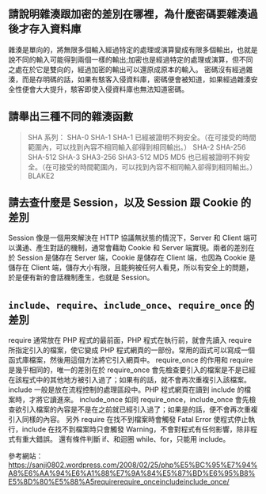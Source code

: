 ## 請說明雜湊跟加密的差別在哪裡，為什麼密碼要雜湊過後才存入資料庫
雜湊是單向的，將無限多個輸入經過特定的處理或演算變成有限多個輸出，也就是說不同的輸入可能得到兩個一樣的輸出;加密也是經過特定的處理或演算，但不同之處在於它是雙向的，經過加密的輸出可以還原成原本的輸入。
密碼沒有經過雜湊，而是存明碼的話，如果有駭客入侵資料庫，密碼便會被知道，如果經過雜湊安全性便會大大提升，駭客即使入侵資料庫也無法知道密碼。

## 請舉出三種不同的雜湊函數
>SHA 系列：
  SHA-0
  SHA-1
    SHA-1 已經被證明不夠安全。（在可接受的時間範圍內，可以找到內容不相同輸入卻得到相同輸出。）
  SHA-2
    SHA-256
    SHA-512
 SHA-3
  SHA3-256
  SHA3-512
>MD5
  MD5 也已經被證明不夠安全。（在可接受的時間範圍內，可以找到內容不相同輸入卻得到相同輸出。）
>BLAKE2

## 請去查什麼是 Session，以及 Session 跟 Cookie 的差別
Session 像是一個用來解決在 HTTP 協議無狀態的情況下，Server 和 Client 端可以溝通、產生對話的機制，通常會藉助 Cookie 和 Server 端實現。兩者的差別在於 Session 是儲存在 Server 端，Cookie 是儲存在 Client 端，也因為 Cookie 是儲存在 Client 端，儲存大小有限，且能夠被任何人看見，所以有安全上的問題，於是便有新的會話機制產生，也就是 Session。

##  `include`、`require`、`include_once`、`require_once` 的差別
require 通常放在 PHP 程式的最前面，PHP 程式在執行前，就會先讀入 require 所指定引入的檔案，使它變成 PHP 程式網頁的一部份。常用的函式可以寫成一個函式庫檔案，然後用這個方法將它引入網頁中。
require_once 的作用和 require 是幾乎相同的，唯一的差別在於 require_once 會先檢查要引入的檔案是不是已經在該程式中的其他地方被引入過了；如果有的話，就不會再次重複引入該檔案。
include 一般是放在流程控制的處理區段中。PHP 程式網頁在讀到 include 的檔案時，才將它讀進來。
include_once 如同 require_once，include_once 會先檢查欲引入檔案的內容是不是在之前就已經引入過了；如果是的話，便不會再次重複引入同樣的內容。
另外 require 在找不到檔案時會觸發 Fatal Error 使程式停止執行，include 在找不到檔案時只會觸發 Warning，不會對程式有任何影響，除非程式有重大錯誤。
還有條件判斷 if、和迴圈 while、for，只能用 include。

參考網站：
https://sanji0802.wordpress.com/2008/02/25/php%E5%BC%95%E7%94%A8%E6%AA%94%E6%A1%88%E7%9A%84%E5%87%BD%E6%95%B8%E5%8D%80%E5%88%A5requirerequire_onceincludeinclude_once/